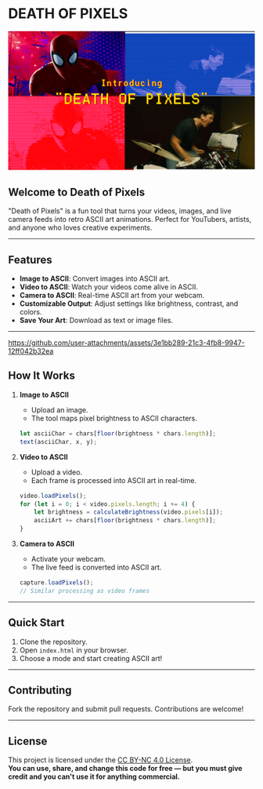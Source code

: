 # DEATH OF PIXELS

![Death of Pixels Banner](readme%20files/banner.png)

## Welcome to Death of Pixels

"Death of Pixels" is a fun tool that turns your videos, images, and live camera feeds into retro ASCII art animations. Perfect for YouTubers, artists, and anyone who loves creative experiments.

---

## Features

- **Image to ASCII**: Convert images into ASCII art.
- **Video to ASCII**: Watch your videos come alive in ASCII.
- **Camera to ASCII**: Real-time ASCII art from your webcam.
- **Customizable Output**: Adjust settings like brightness, contrast, and colors.
- **Save Your Art**: Download as text or image files.

---

https://github.com/user-attachments/assets/3e1bb289-21c3-4fb8-9947-12ff042b32ea


## How It Works

1. **Image to ASCII**
   - Upload an image.
   - The tool maps pixel brightness to ASCII characters.

   ```javascript
   let asciiChar = chars[floor(brightness * chars.length)];
   text(asciiChar, x, y);
   ```

2. **Video to ASCII**
   - Upload a video.
   - Each frame is processed into ASCII art in real-time.

   ```javascript
   video.loadPixels();
   for (let i = 0; i < video.pixels.length; i += 4) {
       let brightness = calculateBrightness(video.pixels[i]);
       asciiArt += chars[floor(brightness * chars.length)];
   }
   ```

3. **Camera to ASCII**
   - Activate your webcam.
   - The live feed is converted into ASCII art.

   ```javascript
   capture.loadPixels();
   // Similar processing as video frames
   ```

---

## Quick Start

1. Clone the repository.
2. Open `index.html` in your browser.
3. Choose a mode and start creating ASCII art!

---

## Contributing

Fork the repository and submit pull requests. Contributions are welcome!

---

## License

This project is licensed under the [CC BY-NC 4.0 License](./LICENSE.md).  
**You can use, share, and change this code for free — but you must give credit and you can't use it for anything commercial.**

